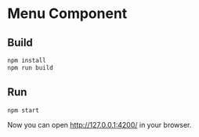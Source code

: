 Menu Component
==============


Build
-----

```bash
npm install
npm run build
```


Run
---

```bash
npm start
```

Now you can open http://127.0.0.1:4200/ in your browser.
